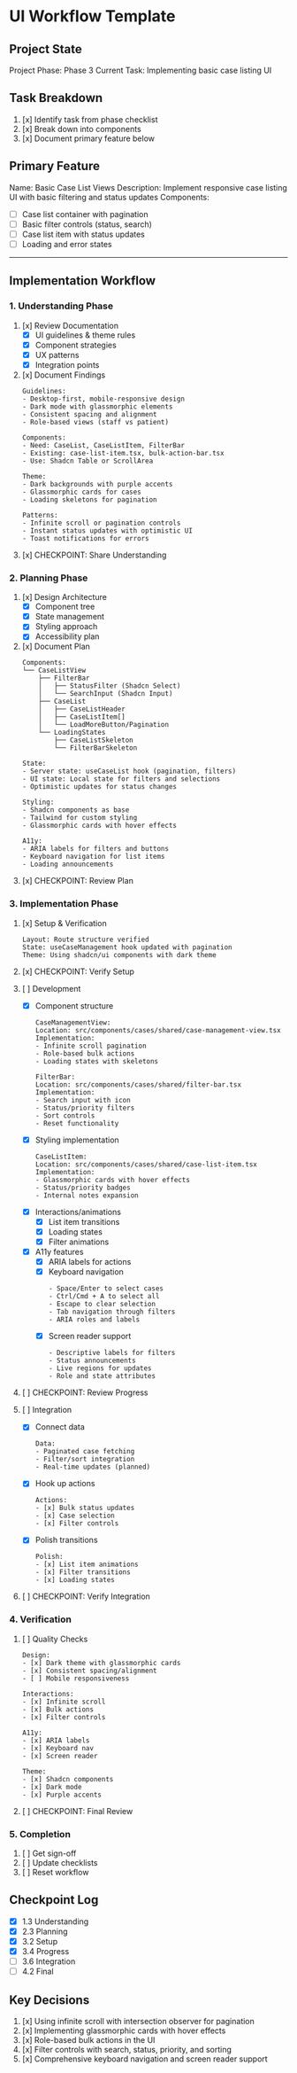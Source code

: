 # UI Workflow Template

## Project State
Project Phase: Phase 3
Current Task: Implementing basic case listing UI

## Task Breakdown
1. [x] Identify task from phase checklist
2. [x] Break down into components
3. [x] Document primary feature below

## Primary Feature
Name: Basic Case List Views
Description: Implement responsive case listing UI with basic filtering and status updates
Components:
- [ ] Case list container with pagination
- [ ] Basic filter controls (status, search)
- [ ] Case list item with status updates
- [ ] Loading and error states

---

## Implementation Workflow

### 1. Understanding Phase
1. [x] Review Documentation
    - [x] UI guidelines & theme rules
    - [x] Component strategies
    - [x] UX patterns
    - [x] Integration points
2. [x] Document Findings
    ```
    Guidelines: 
    - Desktop-first, mobile-responsive design
    - Dark mode with glassmorphic elements
    - Consistent spacing and alignment
    - Role-based views (staff vs patient)

    Components:
    - Need: CaseList, CaseListItem, FilterBar
    - Existing: case-list-item.tsx, bulk-action-bar.tsx
    - Use: Shadcn Table or ScrollArea

    Theme:
    - Dark backgrounds with purple accents
    - Glassmorphic cards for cases
    - Loading skeletons for pagination

    Patterns:
    - Infinite scroll or pagination controls
    - Instant status updates with optimistic UI
    - Toast notifications for errors
    ```
3. [x] CHECKPOINT: Share Understanding

### 2. Planning Phase
1. [x] Design Architecture
    - [x] Component tree
    - [x] State management
    - [x] Styling approach
    - [x] Accessibility plan
2. [x] Document Plan
    ```
    Components:
    └── CaseListView
        ├── FilterBar
        │   ├── StatusFilter (Shadcn Select)
        │   └── SearchInput (Shadcn Input)
        ├── CaseList
        │   ├── CaseListHeader
        │   ├── CaseListItem[]
        │   └── LoadMoreButton/Pagination
        └── LoadingStates
            ├── CaseListSkeleton
            └── FilterBarSkeleton

    State:
    - Server state: useCaseList hook (pagination, filters)
    - UI state: Local state for filters and selections
    - Optimistic updates for status changes

    Styling:
    - Shadcn components as base
    - Tailwind for custom styling
    - Glassmorphic cards with hover effects

    A11y:
    - ARIA labels for filters and buttons
    - Keyboard navigation for list items
    - Loading announcements
    ```
3. [x] CHECKPOINT: Review Plan

### 3. Implementation Phase
1. [x] Setup & Verification
    ```
    Layout: Route structure verified
    State: useCaseManagement hook updated with pagination
    Theme: Using shadcn/ui components with dark theme
    ```
2. [x] CHECKPOINT: Verify Setup

3. [ ] Development
    - [x] Component structure
      ```
      CaseManagementView:
      Location: src/components/cases/shared/case-management-view.tsx
      Implementation: 
      - Infinite scroll pagination
      - Role-based bulk actions
      - Loading states with skeletons

      FilterBar:
      Location: src/components/cases/shared/filter-bar.tsx
      Implementation:
      - Search input with icon
      - Status/priority filters
      - Sort controls
      - Reset functionality
      ```
    - [x] Styling implementation
      ```
      CaseListItem:
      Location: src/components/cases/shared/case-list-item.tsx
      Implementation:
      - Glassmorphic cards with hover effects
      - Status/priority badges
      - Internal notes expansion
      ```
    - [x] Interactions/animations
      - [x] List item transitions
      - [x] Loading states
      - [x] Filter animations
    - [x] A11y features
      - [x] ARIA labels for actions
      - [x] Keyboard navigation
        ```
        - Space/Enter to select cases
        - Ctrl/Cmd + A to select all
        - Escape to clear selection
        - Tab navigation through filters
        - ARIA roles and labels
        ```
      - [x] Screen reader support
        ```
        - Descriptive labels for filters
        - Status announcements
        - Live regions for updates
        - Role and state attributes
        ```
4. [ ] CHECKPOINT: Review Progress

5. [ ] Integration
    - [x] Connect data
      ```
      Data: 
      - Paginated case fetching
      - Filter/sort integration
      - Real-time updates (planned)
      ```
    - [x] Hook up actions
      ```
      Actions:
      - [x] Bulk status updates
      - [x] Case selection
      - [x] Filter controls
      ```
    - [x] Polish transitions
      ```
      Polish:
      - [x] List item animations
      - [x] Filter transitions
      - [x] Loading states
      ```
6. [ ] CHECKPOINT: Verify Integration

### 4. Verification
1. [ ] Quality Checks
    ```
    Design:
    - [x] Dark theme with glassmorphic cards
    - [x] Consistent spacing/alignment
    - [ ] Mobile responsiveness

    Interactions:
    - [x] Infinite scroll
    - [x] Bulk actions
    - [x] Filter controls

    A11y:
    - [x] ARIA labels
    - [x] Keyboard nav
    - [x] Screen reader

    Theme:
    - [x] Shadcn components
    - [x] Dark mode
    - [x] Purple accents
    ```
2. [ ] CHECKPOINT: Final Review

### 5. Completion
1. [ ] Get sign-off
2. [ ] Update checklists
3. [ ] Reset workflow

## Checkpoint Log
- [x] 1.3 Understanding
- [x] 2.3 Planning
- [x] 3.2 Setup
- [x] 3.4 Progress
- [ ] 3.6 Integration
- [ ] 4.2 Final

## Key Decisions
1. [x] Using infinite scroll with intersection observer for pagination
2. [x] Implementing glassmorphic cards with hover effects
3. [x] Role-based bulk actions in the UI
4. [x] Filter controls with search, status, priority, and sorting
5. [x] Comprehensive keyboard navigation and screen reader support